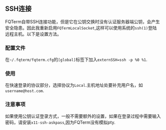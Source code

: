 ## SSH连接
FQTerm自带SSH连接功能，但是它在公钥交换时没有认证服务器端公钥，会产生安全隐患。因此我重新启用```FQTermLocalSocket```,这样可以使用系统的```ssh(1)```登陆远程主机。以下是设置方法。

### 配置文件
在```~/.fqterm/fqterm.cfg```的```[global]```标签下加入```externSSH=ssh -p %0 %1```.

### 使用
在快速登录的协议部分，选择协议为```Local```.主机地址处要补充用户名，如```username@host.com```.

### 注意事项
如果使用公钥认证登录方式，一般不需要额外的设置，如果在登录过程中需要输入密码，请安装```x11-ssh-askpass```,因为FQTerm没有模拟pty.
